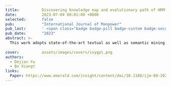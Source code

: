 ```yaml
---
title:          Discovering knowledge map and evolutionary path of HRM and ER: using the STM combined with Word2vec
date:           2023-07-04 00:01:00 +0800
selected:       false
pub:            "International Journal of Manpower"
pub_last:       ' <span class="badge badge-pill badge-custom badge-secondary">Journal</span><span class="badge badge-pill badge-custom badge-warning">Poster</span>'
pub_date:       "2023"
abstract: >-
  This work adopts state-of-the-art textual as well as semantic mining techniques to establish a comprehensive knowledge map for HRM and ER research. Furthermore, these results uniquely demonstrate the pluralistic ideological orientation at the social level is gradually integrated into more micro levels, such as enterprises and individuals. These are the contents that were mentioned from previous studies by scholars, but not meticulously verified and interpreted.
  
cover:          assets/images/covers/ivygpt.png
authors:
  - Dejian Yu
  - Bo Xiang†
links:
  Paper: https://www.emerald.com/insight/content/doi/10.1108/ijm-08-2022-0353/full/html
---
```

